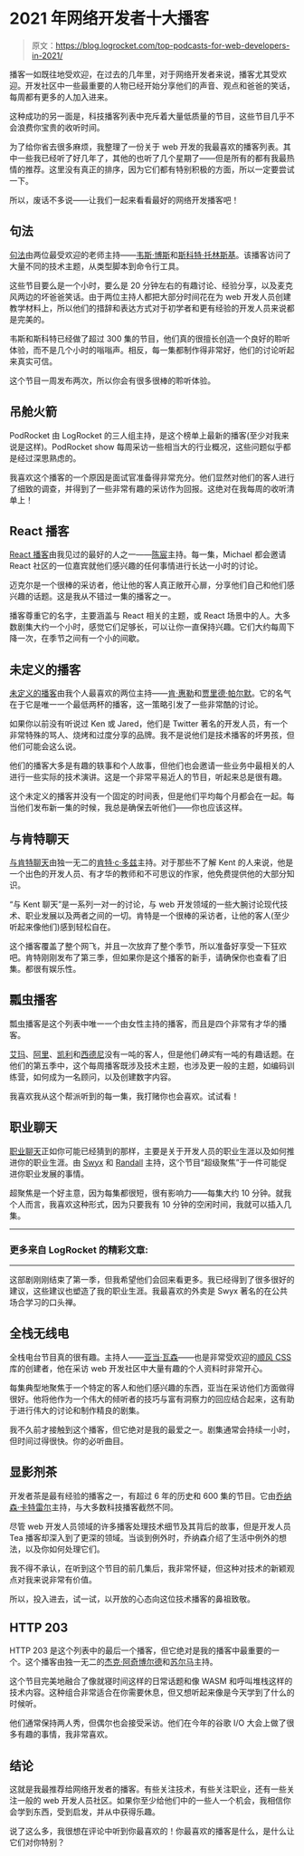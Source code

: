 # 2021 年网络开发者十大播客

> 原文：<https://blog.logrocket.com/top-podcasts-for-web-developers-in-2021/>

播客一如既往地受欢迎，在过去的几年里，对于网络开发者来说，播客尤其受欢迎。开发社区中一些最重要的人物已经开始分享他们的声音、观点和爸爸的笑话，每周都有更多的人加入进来。

这种成功的另一面是，科技播客列表中充斥着大量低质量的节目，这些节目几乎不会浪费你宝贵的收听时间。

为了给你省去很多麻烦，我整理了一份关于 web 开发的我最喜欢的播客列表。其中一些我已经听了好几年了，其他的也听了几个星期了——但是所有的都有我最热情的推荐。这里没有真正的排序，因为它们都有特别积极的方面，所以一定要尝试一下。

所以，废话不多说——让我们一起来看看最好的网络开发播客吧！

## 句法

[句法](https://syntax.fm)由两位最受欢迎的老师主持——[韦斯·博斯](https://twitter.com/wesbos)和[斯科特·托林斯基](https://twitter.com/stolinski)。该播客访问了大量不同的技术主题，从类型脚本到命令行工具。

这些节目要么是一个小时，要么是 20 分钟左右的有趣讨论、经验分享，以及麦克风两边的坏爸爸笑话。由于两位主持人都把大部分时间花在为 web 开发人员创建教学材料上，所以他们的措辞和表达方式对于初学者和更有经验的开发人员来说都是完美的。

韦斯和斯科特已经做了超过 300 集的节目，他们真的很擅长创造一个良好的聆听体验，而不是几个小时的嗡嗡声。相反，每一集都制作得非常好，他们的讨论听起来真实可信。

这个节目一周发布两次，所以你会有很多很棒的聆听体验。

## 吊舱火箭

PodRocket 由 LogRocket 的三人组主持，是这个榜单上最新的播客(至少对我来说是这样)。PodRocket show 每周采访一些相当大的行业概况，这些问题似乎都是经过深思熟虑的。

我喜欢这个播客的一个原因是面试官准备得非常充分。他们显然对他们的客人进行了细致的调查，并得到了一些非常有趣的采访作为回报。这绝对在我每周的收听清单上！

## React 播客

[React 播客](https://spec.fm/podcasts/reactpodcast)由我见过的最好的人之一——[陈宸](https://twitter.com/chantastic)主持。每一集，Michael 都会邀请 React 社区的一位嘉宾就他们感兴趣的任何事情进行长达一小时的讨论。

迈克尔是一个很棒的采访者，他让他的客人真正敞开心扉，分享他们自己和他们感兴趣的话题。这是我从不错过一集的播客之一。

播客尊重它的名字，主要涵盖与 React 相关的主题，或 React 场景中的人。大多数剧集大约一个小时，感觉它们足够长，可以让你一直保持兴趣。它们大约每周下降一次，在季节之间有一个小的间歇。

## 未定义的播客

[未定义的播客](https://undefined.fm/)由我个人最喜欢的两位主持——[肯·惠勒](https://twitter.com/ken_wheeler)和[贾里德·帕尔默](https://twitter.com/jaredpalmer)。它的名气在于它是唯一一个最低两杯的播客，这一策略引发了一些非常酷的讨论。

如果你以前没有听说过 Ken 或 Jared，他们是 Twitter 著名的开发人员，有一个非常特殊的骂人、烧烤和过度分享的品牌。我不是说他们是技术播客的坏男孩，但他们可能会这么说。

他们的播客大多是有趣的轶事和个人故事，但他们也会邀请一些业务中最相关的人进行一些实际的技术演讲。这是一个非常平易近人的节目，听起来总是很有趣。

这个未定义的播客并没有一个固定的时间表，但是他们平均每个月都会在一起。每当他们发布新一集的时候，我总是确保去听他们——你也应该这样。

## 与肯特聊天

[与肯特聊天](https://kentcdodds.com/chats-with-kent-podcast/)由独一无二的[肯特·c·多兹](https://twitter.com/kentcdodds)主持。对于那些不了解 Kent 的人来说，他是一个出色的开发人员、有才华的教师和不可思议的作家，他免费提供他的大部分知识。

“与 Kent 聊天”是一系列一对一的讨论，与 web 开发领域的一些大腕讨论现代技术、职业发展以及两者之间的一切。肯特是一个很棒的采访者，让他的客人(至少听起来像他们)感到轻松自在。

这个播客覆盖了整个网飞，并且一次放弃了整个季节，所以准备好享受一下狂欢吧。肯特刚刚发布了第三季，但如果你是这个播客的新手，请确保你也查看了旧集。都很有娱乐性。

## 瓢虫播客

瓢虫播客是这个列表中唯一一个由女性主持的播客，而且是四个非常有才华的播客。

[艾玛](https://twitter.com/emmabostian)、[阿里](https://twitter.com/aspittel)、[凯利](https://twitter.com/kvlly)和[西德尼](https://twitter.com/shidonichan)没有一吨的客人，但是他们*确实*有一吨的有趣话题。在他们的第五季中，这个每周播客既涉及技术主题，也涉及更一般的主题，如编码训练营，如何成为一名顾问，以及创建数字内容。

我喜欢我从这个帮派听到的每一集，我打赌你也会喜欢。试试看！

## 职业聊天

[职业聊天](https://careerchats.transistor.fm/)正如你可能已经猜到的那样，主要是关于开发人员的职业生涯以及如何推进你的职业生涯。由 [Swyx](https://twitter.com/swyx) 和 [Randall](https://twitter.com/RandallKanna) 主持，这个节目“超级聚焦”于一件可能促进你职业发展的事情。

超聚焦是一个好主意，因为每集都很短，很有影响力——每集大约 10 分钟。就我个人而言，我喜欢这种形式，因为只要我有 10 分钟的空闲时间，我就可以插入几集。

* * *

### 更多来自 LogRocket 的精彩文章:

* * *

这部剧刚刚结束了第一季，但我希望他们会回来看更多。我已经得到了很多很好的建议，这些建议也塑造了我的职业生涯。我最喜欢的外卖是 Swyx 著名的在公共场合学习的口头禅。

## 全栈无线电

全栈电台节目真的很有趣。主持人——[亚当·瓦森](https://twitter.com/adamwathan)——也是非常受欢迎的[顺风 CSS](https://tailwindcss.com/) 库的创建者，他在采访 web 开发社区中大量有趣的个人资料时非常开心。

每集典型地聚焦于一个特定的客人和他们感兴趣的东西，亚当在采访他们方面做得很好。他将他作为一个伟大的倾听者的技巧与富有洞察力的回应结合起来，这有助于进行伟大的讨论和制作精良的剧集。

我不久前才接触到这个播客，但它绝对是我的最爱之一。剧集通常会持续一小时，但时间过得很快。你的必听曲目。

## 显影剂茶

开发者茶是最有经验的播客之一，有超过 6 年的历史和 600 集的节目。它由[乔纳森·卡特雷尔](https://twitter.com/jcutrell)主持，与大多数科技播客截然不同。

尽管 web 开发人员领域的许多播客处理技术细节及其背后的故事，但是开发人员 Tea 播客却深入到了更深的领域。当谈到例外时，乔纳森介绍了生活中例外的想法，以及你如何处理它们。

我不得不承认，在听到这个节目的前几集后，我非常怀疑，但这种对技术的新颖观点对我来说非常有价值。

所以，投入进去，试一试，以开放的心态向这位技术播客的鼻祖致敬。

## HTTP 203

HTTP 203 是这个列表中的最后一个播客，但它绝对是我的播客中最重要的一个。这个播客由独一无二的[杰克·阿奇博尔德](https://twitter.com/jaffathecake)和[苏尔马](https://twitter.com/DasSurma)主持。

这个节目完美地融合了像就寝时间这样的日常话题和像 WASM 和呼叫堆栈这样的技术内容。这种组合非常适合在你需要休息，但又想听起来像是今天学到了什么的时候听。

他们通常保持两人秀，但偶尔也会接受采访。他们在今年的谷歌 I/O 大会上做了很多有趣的事情，我非常喜欢。

## 结论

这就是我最推荐给网络开发者的播客。有些关注技术，有些关注职业，还有一些关注一般的 web 开发人员社区。如果你至少给他们中的一些人一个机会，我相信你会学到东西，受到启发，并从中获得乐趣。

说了这么多，我很想在评论中听到你最喜欢的！你最喜欢的播客是什么，是什么让它们对你特别？